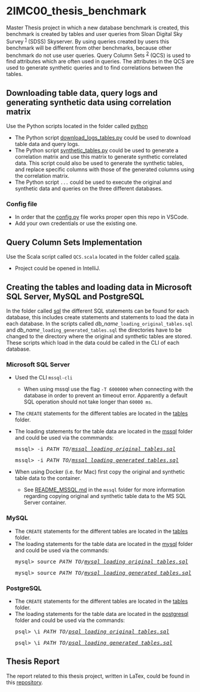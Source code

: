 # 2IMC00_thesis_benchmark
Master Thesis project in which a new database benchmark is created, this benchmark is created by tables and user queries from Sloan Digital Sky Survey <sup>[1]</sup> (SDSS) Skyserver. By using queries created by users this benchmark will be different from other benchmarks, because other benchmark do not use user queries. Query Column Sets <sup>[2]</sup> (QCS) is used to find attributes which are often used in queries. The attributes in the QCS are used to generate synthetic queries and to find correlations between the tables.

[1]: http://skyserver.sdss.org/dr16/en/home.aspx
[2]: https://people.eecs.berkeley.edu/~apanda/assets/papers/eurosys13.pdf

## Downloading table data, query logs and generating synthetic data using correlation matrix
Use the Python scripts located in the folder called [python](code/python)
* The Python script [download_logs_tables.py](code/python/download_logs_tables.py) could be used to download table data and query logs.
* The Python script [synthetic_tables.py](code/python/synthetic_tables.py) could be used to generate a correlation matrix and use this matrix to generate synthetic correlated data. This script could also be used to generate the synthetic tables, and replace specific columns with those of the generated columns using the correlation matrix.
* The Python script `...` could be used to execute the original and synthetic data and queries on the three different databases.

### Config file
* In order that the [config.py](code/python/config.py) file works proper open this repo in VSCode.
* Add your own credentials or use the existing one.

## Query Column Sets Implementation
Use the Scala script called `QCS.scala` located in the folder called [scala](code/scala/dbBenchmarkSkyserver/src/main/scala/).
* Project could be opened in IntelliJ.

## Creating the tables and loading data in Microsoft SQL Server, MySQL and PostgreSQL
In the folder called [sql](code/sql) the different SQL statements can be found for each database, this includes create statements and statements to load the data in each database. In the scripts called *db_name*`_loading_original_tables.sql` and *db_name*`_loading_generated_tables.sql` the directories have to be changed to the directory where the original and synthetic tables are stored. These scripts which load in the data could be called in the CLI of each database.

### Microsoft SQL Server
* Used the CLI `mssql-cli`
  * When using mssql use the flag `-T 6000000` when connecting with the database in order to prevent an timeout error. Apparently a default SQL operation should not take longer than `60000 ms`.
* The `CREATE` statements for the different tables are located in the [tables](code/sql/mssql/tables) folder.
* The loading statements for the table data are located in the [mssql](code/sql/mssql) folder and could be used via the commmands: <pre>mssql> -i <i>PATH_TO/[mssql_loading_original_tables.sql](code/sql/mssql/mssql_loading_original_tables.sql)</i></pre> <pre>mssql> -i <i>PATH_TO/[mssql_loading_generated_tables.sql](code/sql/mssql/mssql_loading_generated_tables.sql)</i></pre>

* When using Docker (i.e. for Mac) first copy the original and synthetic table data to the container.
  * See [README_MSSQL.md](code/sql/mssql/README_MSSQL.md) in the `mssql` folder for more information regarding copying original and synthetic table data to the MS SQL Server container.

### MySQL
* The `CREATE` statements for the different tables are located in the [tables](code/sql/mssql/tables) folder.
* The loading statements for the table data are located in the [mysql](code/sql/mysql) folder and could be used via the commands: <pre>mysql> source <i>PATH_TO/[mysql_loading_original_tables.sql](code/sql/mysql/mysql_loading_original_tables.sql)</i></pre> <pre>mysql> source <i>PATH_TO/[mysql_loading_generated_tables.sql](code/sql/mysql/mysql_loading_generated_tables.sql)</i></pre>

### PostgreSQL
* The `CREATE` statements for the different tables are located in the [tables](code/sql/mssql/tables) folder.
* The loading statements for the table data are located in the [postgresql](code/sql/postgresql) folder and could be used via the commands: <pre>psql> \i <i>PATH_TO/[psql_loading_original_tables.sql](code/sql/postgresql/psql_loading_original_tables.sql)</i></pre> <pre>psql> \i <i>PATH_TO/[psql_loading_generated_tables.sql](code/sql/postgresql/psql_loading_generated_tables.sql)</i></pre>


## Thesis Report
The report related to this thesis project, written in LaTex, could be found in this [repository](https://github.com/TxEddy/2IMC00_thesis_report).

